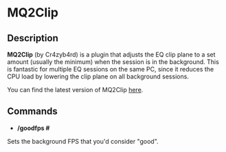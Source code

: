 # MQ2Clip

## Description

**MQ2Clip** \(by Cr4zyb4rd\) is a plugin that adjusts the EQ clip plane to a set amount \(usually the minimum\) when the session is in the background. This is fantastic for multiple EQ sessions on the same PC, since it reduces the CPU load by lowering the clip plane on all background sessions.

You can find the latest version of MQ2Clip [here](https://macroquest.org/phpBB3/viewtopic.php?p=68483#68483).

## Commands

* **/goodfps \#**

Sets the background FPS that you'd consider "good".
